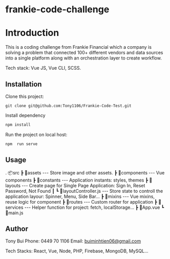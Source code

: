 # frankie-code-challenge

# Introduction

This is a coding challenge from Frankie Financial which a company is solving a problem that connected 100+ different vendors and data sources into a single platform along with an orchestration layer to create workflow.

Tech stack: Vue JS, Vue CLI, SCSS.

## Installation

Clone this project: 

```
git clone git@github.com:Tony1106/Frankie-Code-Test.git
```

Install dependency
```bash
npm install
```

Run the project on local host: 
```bash
npm  run serve
```

## Usage
.
📦src
 ┣ 📂assets                 --- Store image and other assets.
 ┣ 📂components             --- Vue components
 ┣ 📂constants              --- Application instants: styles, themes
 ┣ 📂layouts                --- Create page for Single Page Application: Sign In, Reset Password, Not Found
 ┃ ┗ 📜layoutController.js  --- Store state to controll the application layour: Spinner, Menu, Side Bar...
 ┣ 📂mixins                 --- Vue mixins, reuse logic for component
 ┣ 📂routes                 --- Custom router for application
 ┣ 📂services               --- Helper function for project: fetch, localStorage...
 ┣ 📜App.vue
 ┗ 📜main.js

## Author

Tony Bui
Phone: 0449 70 1106
Email: buiminhtien06@gmail.com

Tech Stacks: React, Vue, Node, PHP, Firebase, MongoDB, MySQL...
